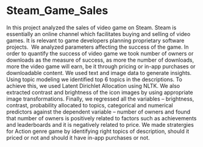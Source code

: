# Steam_Game_Sales
In this project analyzed the sales of video game on Steam. Steam is essentially an online channel which facilitates buying and selling of video games.  It is relevant to game developers planning proprietary software projects. 
We analyzed parameters affecting the success of the game. In order to quantify the success of video game we took number of owners or downloads as the measure of success, as more the number of downloads, more the video game will earn, be it through pricing or in-app purchases or downloadable content.
We used text and image data to generate insights. Using topic modeling we identified top 6 topics in the descriptions. To achieve this, we used Latent Dirichlet Allocation using NLTK. We also extracted contrast and brightness of the icon images by using appropriate image transformations. 
Finally, we regressed all the variables – brightness, contrast, probability allocated to topics, categorical and numerical predictors against the dependent variable – number of owners and found that number of owners is positively related to factors such as achievements and leaderboards and it is negatively related to price.
We made stratergies for Action genre game by identifying right topics of description, should it priced or not and should it have in-app purchases or not.   
